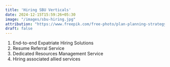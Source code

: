 ```yaml
---
title: 'Hiring SBU Verticals'
date: 2024-12-15T15:59:26+05:30
image: "/images/sbu-hiring.jpg"
attribution: "https://www.freepik.com/free-photo/plan-planning-strategy-bysiness-ideas-concept_18044458.htm#fromView=search&page=1&position=22&uuid=42a2a458-e967-4e01-bcaa-216ce290e4e6- Image by rawpixel.com on Freepik"
draft: false
---
```


1. End-to-end Expatriate Hiring Solutions
2. Resume Referral Service
3. Dedicated Resources Management Service
4. Hiring associated allied services
